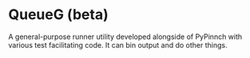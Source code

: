 # QueueG (beta)

A general-purpose runner utility developed alongside of PyPinnch with various test facilitating code.
It can bin output and do other things.
